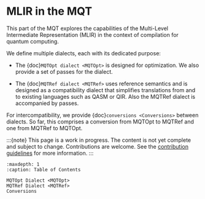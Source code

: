 # MLIR in the MQT

This part of the MQT explores the capabilities of the Multi-Level Intermediate Representation (MLIR) in the context of compilation for quantum computing.

We define multiple dialects, each with its dedicated purpose:

- The {doc}`MQTOpt dialect <MQTOpt>` is designed for optimization.
  We also provide a set of passes for the dialect.

- The {doc}`MQTRef dialect <MQTRef>` uses reference semantics and is designed as a compatibility dialect that simplifies translations from and to existing languages such as QASM or QIR.
  Also the MQTRef dialect is accompanied by passes.

For intercompatibility, we provide {doc}`conversions <Conversions>` between dialects.
So far, this comprises a conversion from MQTOpt to MQTRef and one from MQTRef to MQTOpt.

:::{note}
This page is a work in progress.
The content is not yet complete and subject to change.
Contributions are welcome.
See the [contribution guidelines](contributing.md) for more information.
:::

```{toctree}
:maxdepth: 1
:caption: Table of Contents

MQTOpt Dialect <MQTOpt>
MQTRef Dialect <MQTRef>
Conversions
```
